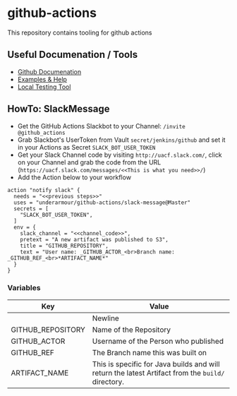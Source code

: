 # github-actions

This repository contains tooling for github actions

## Useful Documenation / Tools

- [Github Documenation](https://developer.github.com/actions/)
- [Examples & Help](https://github.com/sdras/awesome-actions)
- [Local Testing Tool](https://github.com/nektos/act)

## HowTo: SlackMessage

* Get the GitHub Actions Slackbot to your Channel: `/invite @github_actions`
* Grab Slackbot's UserToken from Vault `secret/jenkins/github` and set it in your Actions as Secret `SLACK_BOT_USER_TOKEN`
* Get your Slack Channel code by visiting `http://uacf.slack.com/`, click on your Channel and grab the code from the URL (`https://uacf.slack.com/messages/<<This is what you need>>/`)
* Add the Action below to your workflow
```
action "notify slack" {
  needs = "<<previous steps>>"
  uses = "underarmour/github-actions/slack-message@Master"
  secrets = [
    "SLACK_BOT_USER_TOKEN",
  ]
  env = {
    slack_channel = "<<channel_code>>",
    pretext = "A new artifact was published to S3",
    title = "GITHUB_REPOSITORY",
    text = "User name: _GITHUB_ACTOR_<br>Branch name: _GITHUB_REF_<br>*ARTIFACT_NAME*"
  }
}
```

### Variables
Key | Value
------------ | -------------
<br> | Newline
GITHUB_REPOSITORY | Name of the Repository
GITHUB_ACTOR | Username of the Person who published
GITHUB_REF | The Branch name this was built on
ARTIFACT_NAME | This is specific for Java builds and will return the latest Artifact from the `build/` directory. 

